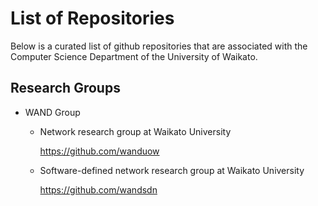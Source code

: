 List of Repositories
====================

Below is a curated list of github repositories that are associated with the
Computer Science Department of the University of Waikato.

Research Groups
---------------

* WAND Group

  * Network research group at Waikato University
  
    https://github.com/wanduow

  * Software-defined network research group at Waikato University

    https://github.com/wandsdn


